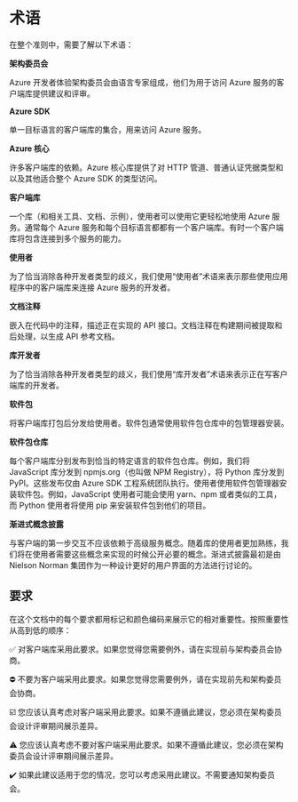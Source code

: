 # 术语

在整个准则中，需要了解以下术语：

**架构委员会**

Azure 开发者体验架构委员会由语言专家组成，他们为用于访问 Azure 服务的客户端库提供建议和评审。

**Azure SDK**

单一目标语言的客户端库的集合，用来访问 Azure 服务。

**Azure 核心**

许多客户端库的依赖。Azure 核心库提供了对 HTTP 管道、普通认证凭据类型和以及其他适合整个 Azure SDK 的类型访问。

**客户端库**

一个库（和相关工具、文档、示例），使用者可以使用它更轻松地使用 Azure 服务。通常每个 Azure 服务和每个目标语言都都有一个客户端库。有时一个客户端库将包含连接到多个服务的能力。

**使用者**

为了恰当消除各种开发者类型的歧义，我们使用“使用者”术语来表示那些使用应用程序中的客户端库来连接 Azure 服务的开发者。

**文档注释**

嵌入在代码中的注释，描述正在实现的 API 接口。文档注释在构建期间被提取和后处理，以生成 API 参考文档。

**库开发者**

为了恰当消除各种开发者类型的歧义，我们使用“库开发者”术语来表示正在写客户端库的开发者。

**软件包**

将客户端库打包后分发给使用者。软件包通常使用软件包仓库中的包管理器安装。

**软件包仓库**

每个客户端库分别发布到恰当的特定语言的软件包仓库。例如，我们将 JavaScript 库分发到 npmjs.org（也叫做 NPM Registry），将 Python 库分发到 PyPI。这些发布仅由 Azure SDK 工程系统团队执行。使用者使用软件包管理器安装软件包。例如，JavaScript 使用者可能会使用 yarn、npm 或者类似的工具，而 Python 使用者将使用 pip 来安装软件包到他们的项目。

**渐进式概念披露**

与客户端的第一步交互不应该依赖于高级服务概念。随着库的使用者更加熟练，我们将在使用者需要这些概念来实现的时候公开必要的概念。渐进式披露最初是由 Nielson Norman 集团作为一种设计更好的用户界面的方法进行讨论的。

## 要求

在这个文档中的每个要求都用标记和颜色编码来展示它的相对重要性。按照重要性从高到低的顺序：

✅ 对客户端库采用此要求。如果您觉得您需要例外，请在实现前与架构委员会协商。

⛔️ 不要为客户端采用此要求。如果您觉得您需要例外，请在实现前先和架构委员会协商。

☑️ 您应该认真考虑对客户端采用此要求。如果不遵循此建议，您必须在架构委员会设计评审期间展示差异。

⚠️ 您应该认真考虑不要对客户端采用此要求。如果不遵循此建议，您必须在架构委员会设计评审期间展示差异。

✔️ 如果此建议适用于您的情况，您可以考虑采用此建议。不需要通知架构委员会。
